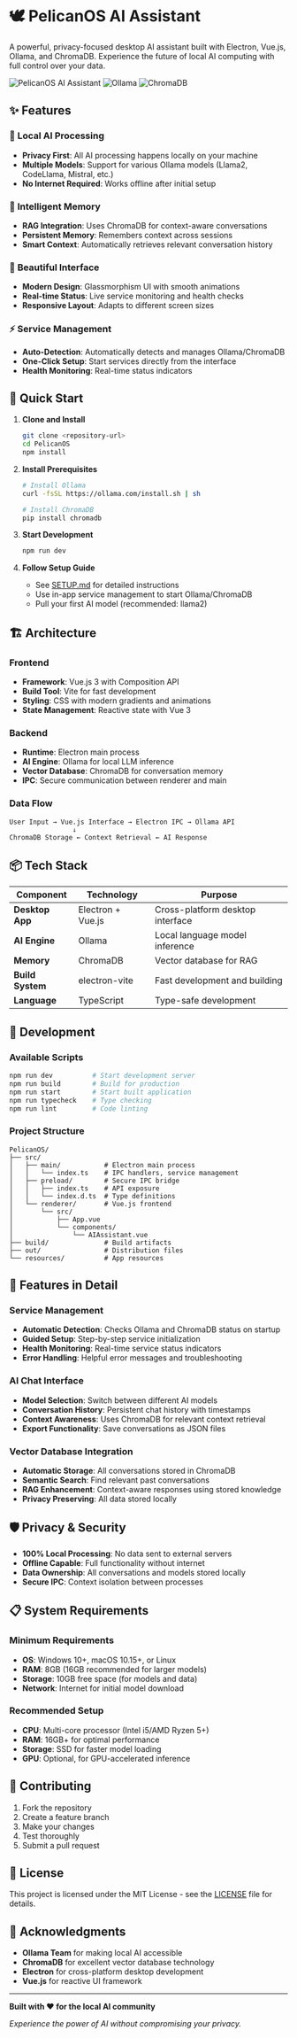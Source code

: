 # 🕊️ PelicanOS AI Assistant

A powerful, privacy-focused desktop AI assistant built with Electron, Vue.js, Ollama, and ChromaDB. Experience the future of local AI computing with full control over your data.

![PelicanOS AI Assistant](https://img.shields.io/badge/PelicanOS-AI%20Assistant-blue?style=for-the-badge&logo=electron)
![Ollama](https://img.shields.io/badge/Powered%20by-Ollama-green?style=for-the-badge)
![ChromaDB](https://img.shields.io/badge/Memory-ChromaDB-orange?style=for-the-badge)

## ✨ Features

### 🤖 **Local AI Processing**

- **Privacy First**: All AI processing happens locally on your machine
- **Multiple Models**: Support for various Ollama models (Llama2, CodeLlama, Mistral, etc.)
- **No Internet Required**: Works offline after initial setup

### 🧠 **Intelligent Memory**

- **RAG Integration**: Uses ChromaDB for context-aware conversations
- **Persistent Memory**: Remembers context across sessions
- **Smart Context**: Automatically retrieves relevant conversation history

### 🎨 **Beautiful Interface**

- **Modern Design**: Glassmorphism UI with smooth animations
- **Real-time Status**: Live service monitoring and health checks
- **Responsive Layout**: Adapts to different screen sizes

### ⚡ **Service Management**

- **Auto-Detection**: Automatically detects and manages Ollama/ChromaDB
- **One-Click Setup**: Start services directly from the interface
- **Health Monitoring**: Real-time status indicators

## 🚀 Quick Start

1. **Clone and Install**

   ```bash
   git clone <repository-url>
   cd PelicanOS
   npm install
   ```

2. **Install Prerequisites**

   ```bash
   # Install Ollama
   curl -fsSL https://ollama.com/install.sh | sh

   # Install ChromaDB
   pip install chromadb
   ```

3. **Start Development**

   ```bash
   npm run dev
   ```

4. **Follow Setup Guide**
   - See [SETUP.md](./SETUP.md) for detailed instructions
   - Use in-app service management to start Ollama/ChromaDB
   - Pull your first AI model (recommended: llama2)

## 🏗️ Architecture

### Frontend

- **Framework**: Vue.js 3 with Composition API
- **Build Tool**: Vite for fast development
- **Styling**: CSS with modern gradients and animations
- **State Management**: Reactive state with Vue 3

### Backend

- **Runtime**: Electron main process
- **AI Engine**: Ollama for local LLM inference
- **Vector Database**: ChromaDB for conversation memory
- **IPC**: Secure communication between renderer and main

### Data Flow

```
User Input → Vue.js Interface → Electron IPC → Ollama API
                ↓
ChromaDB Storage ← Context Retrieval ← AI Response
```

## 📦 Tech Stack

| Component        | Technology        | Purpose                          |
| ---------------- | ----------------- | -------------------------------- |
| **Desktop App**  | Electron + Vue.js | Cross-platform desktop interface |
| **AI Engine**    | Ollama            | Local language model inference   |
| **Memory**       | ChromaDB          | Vector database for RAG          |
| **Build System** | electron-vite     | Fast development and building    |
| **Language**     | TypeScript        | Type-safe development            |

## 🔧 Development

### Available Scripts

```bash
npm run dev          # Start development server
npm run build        # Build for production
npm run start        # Start built application
npm run typecheck    # Type checking
npm run lint         # Code linting
```

### Project Structure

```
PelicanOS/
├── src/
│   ├── main/           # Electron main process
│   │   └── index.ts    # IPC handlers, service management
│   ├── preload/        # Secure IPC bridge
│   │   ├── index.ts    # API exposure
│   │   └── index.d.ts  # Type definitions
│   └── renderer/       # Vue.js frontend
│       └── src/
│           ├── App.vue
│           └── components/
│               └── AIAssistant.vue
├── build/              # Build artifacts
├── out/                # Distribution files
└── resources/          # App resources
```

## 🎯 Features in Detail

### Service Management

- **Automatic Detection**: Checks Ollama and ChromaDB status on startup
- **Guided Setup**: Step-by-step service initialization
- **Health Monitoring**: Real-time service status indicators
- **Error Handling**: Helpful error messages and troubleshooting

### AI Chat Interface

- **Model Selection**: Switch between different AI models
- **Conversation History**: Persistent chat history with timestamps
- **Context Awareness**: Uses ChromaDB for relevant context retrieval
- **Export Functionality**: Save conversations as JSON files

### Vector Database Integration

- **Automatic Storage**: All conversations stored in ChromaDB
- **Semantic Search**: Find relevant past conversations
- **RAG Enhancement**: Context-aware responses using stored knowledge
- **Privacy Preserving**: All data stored locally

## 🛡️ Privacy & Security

- **100% Local Processing**: No data sent to external servers
- **Offline Capable**: Full functionality without internet
- **Data Ownership**: All conversations and models stored locally
- **Secure IPC**: Context isolation between processes

## 📋 System Requirements

### Minimum Requirements

- **OS**: Windows 10+, macOS 10.15+, or Linux
- **RAM**: 8GB (16GB recommended for larger models)
- **Storage**: 10GB free space (for models and data)
- **Network**: Internet for initial model download

### Recommended Setup

- **CPU**: Multi-core processor (Intel i5/AMD Ryzen 5+)
- **RAM**: 16GB+ for optimal performance
- **Storage**: SSD for faster model loading
- **GPU**: Optional, for GPU-accelerated inference

## 🤝 Contributing

1. Fork the repository
2. Create a feature branch
3. Make your changes
4. Test thoroughly
5. Submit a pull request

## 📄 License

This project is licensed under the MIT License - see the [LICENSE](LICENSE) file for details.

## 🙏 Acknowledgments

- **Ollama Team** for making local AI accessible
- **ChromaDB** for excellent vector database technology
- **Electron** for cross-platform desktop development
- **Vue.js** for reactive UI framework

---

**Built with ❤️ for the local AI community**

_Experience the power of AI without compromising your privacy._
